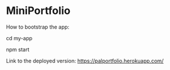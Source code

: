 ﻿# MiniPortfolio
How to bootstrap the app:

cd my-app

npm start

Link to the deployed version:
https://palportfolio.herokuapp.com/
